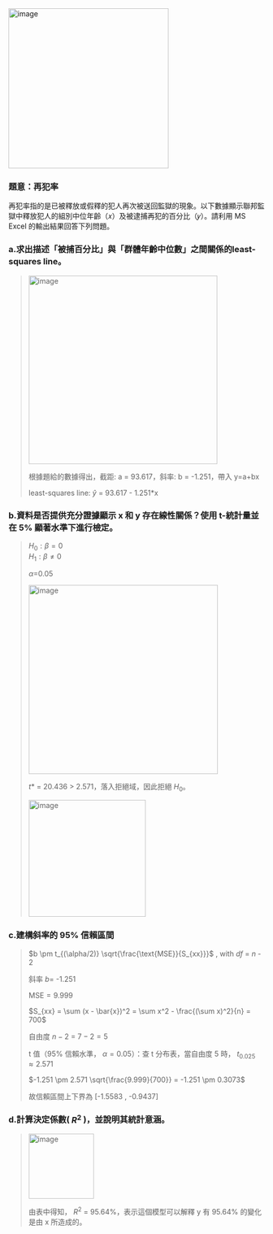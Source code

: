 <img width="315" alt="image" src="https://github.com/user-attachments/assets/b2d3f691-f472-4409-892d-67229719f0b5" />

### 題意：再犯率
再犯率指的是已被釋放或假釋的犯人再次被送回監獄的現象。以下數據顯示聯邦監獄中釋放犯人的組別中位年齡（𝑥）及被逮捕再犯的百分比（𝑦）。請利用 MS Excel 的輸出結果回答下列問題。

### a.求出描述「被捕百分比」與「群體年齡中位數」之間關係的least-squares line。
>
><img width="371" alt="image" src="https://github.com/user-attachments/assets/4c862d92-aefe-4b32-b12c-fed1860a62b0" />
>
>根據題給的數據得出，截距: a = 93.617，斜率: b = -1.251，帶入 y=a+bx
>
>least-squares line: $\hat{y}$ = 93.617 - 1.251*x
>
### b.資料是否提供充分證據顯示 x 和 y 存在線性關係？使用 t-統計量並在 5% 顯著水準下進行檢定。
>
>$H_{0}: \beta = 0$  
>$H_{1}: \beta \neq 0$
>
>$\alpha$=0.05
>
><img width="372" alt="image" src="https://github.com/user-attachments/assets/b9e307c1-7706-44ba-af45-37e73cc5e82b" />
>
>$t*$ = 20.436 > 2.571，落入拒絕域，因此拒絕 $H_{0}$。
>
><img width="230" alt="image" src="https://github.com/user-attachments/assets/52e51c7e-d78b-4613-a583-ea092da557cb" />

### c.建構斜率的 95% 信賴區間
>
>$b \pm t_{(\alpha/2)} \sqrt{\frac{\text{MSE}}{S_{xx}}}$ , with $df$ = $n$ - 2 
>
>斜率 $b$= -1.251
>  
>$\text{MSE} = 9.999$
>
>$S_{xx} = \sum (x - \bar{x})^2 = \sum x^2 - \frac{(\sum x)^2}{n} = 700$
>
>
>自由度 $n - 2$ = $7 - 2 = 5$
>
>t 值（95% 信賴水準， $\alpha = 0.05$）：查 t 分布表，當自由度 $5$ 時， $t_{0.025} \approx 2.571$
>
>$-1.251 \pm 2.571 \sqrt{\frac{9.999}{700}} = -1.251 \pm 0.3073$
>
>故信賴區間上下界為 [-1.5583 , -0.9437]

### d.計算決定係數( $R^2$ )，並說明其統計意涵。
><img width="128" alt="image" src="https://github.com/user-attachments/assets/07fbc678-ae0d-4fa4-a1a7-2852c275234c" />
>
>由表中得知， $R^2$ = 95.64%，表示這個模型可以解釋 y 有 95.64% 的變化是由 x 所造成的。

